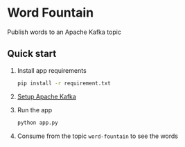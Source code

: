 # Word Fountain

Publish words to an Apache Kafka topic

## Quick start

1. Install app requirements
   ```bash
   pip install -r requirement.txt
   ```

1. [Setup Apache Kafka](https://kafka.apache.org/documentation.html#quickstart)

1. Run the app
   ```bash
   python app.py
   ```

1. Consume from the topic `word-fountain` to see the words
